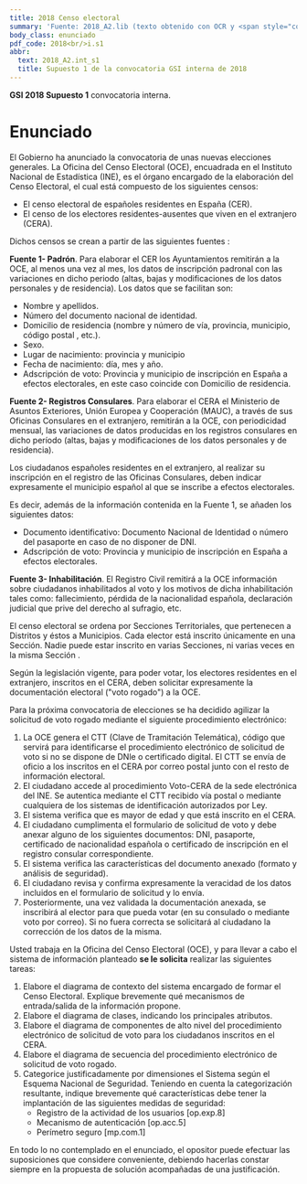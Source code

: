 ```yaml
---
title: 2018 Censo electoral
summary: 'Fuente: 2018_A2.lib (texto obtenido con OCR y <span style="color:red; font-weight: bold;">sin revisar</span>)'
body_class: enunciado
pdf_code: 2018<br/>i.s1
abbr:
  text: 2018_A2.int_s1
  title: Supuesto 1 de la convocatoria GSI interna de 2018
---
```


**GSI 2018 Supuesto 1** convocatoria interna.

# Enunciado

El Gobierno ha anunciado la convocatoria de unas nuevas elecciones generales. La Oficina del
Censo Electoral (OCE), encuadrada en el Instituto Nacional de Estadística (INE), es el órgano
encargado de la elaboración del Censo Electoral, el cual está compuesto de los siguientes censos:

* El censo electoral de españoles residentes en España (CER).
* El censo de los electores residentes-ausentes que viven en el extranjero (CERA).

Dichos censos se crean a partir de las siguientes fuentes :

**Fuente 1- Padrón**. Para elaborar el CER los Ayuntamientos remitirán a la OCE, al menos una
vez al mes, los datos de inscripción padronal con las variaciones en dicho periodo (altas, bajas
y modificaciones de los datos personales y de residencia). Los datos que se facilitan son:

* Nombre y apellidos.
* Número del documento nacional de identidad.
* Domicilio de residencia (nombre y número de vía, provincia, municipio, código postal , etc.).
* Sexo.
* Lugar de nacimiento: provincia y municipio
* Fecha de nacimiento: día, mes y año.
* Adscripción de voto: Provincia y municipio de inscripción en España a efectos electorales,
en este caso coincide con Domicilio de residencia.

**Fuente 2- Registros Consulares**. Para elaborar el CERA el Ministerio de Asuntos Exteriores,
Unión Europea y Cooperación (MAUC), a través de sus Oficinas Consulares en el extranjero,
remitirán a la OCE, con periodicidad mensual, las variaciones de datos producidas en los
registros consulares en dicho período (altas, bajas y modificaciones de los datos personales y
de residencia).

Los ciudadanos españoles residentes en el extranjero, al realizar su inscripción en el registro
de las Oficinas Consulares, deben indicar expresamente el municipio español al que se
inscribe a efectos electorales.

Es decir, además de la información contenida en la Fuente 1, se añaden los siguientes datos:

* Documento identificativo: Documento Nacional de Identidad o número del pasaporte en
caso de no disponer de DNI.
*  Adscripción de voto: Provincia y municipio de inscripción en España a efectos electorales.

**Fuente 3- Inhabilitación**. El Registro Civil remitirá a la OCE información sobre ciudadanos
inhabilitados al voto y los motivos de dicha inhabilitación tales como: fallecimiento, pérdida de
la nacionalidad española, declaración judicial que prive del derecho al sufragio, etc.

El censo electoral se ordena por Secciones Territoriales, que pertenecen a Distritos y éstos a
Municipios. Cada elector está inscrito únicamente en una Sección. Nadie puede estar inscrito en
varias Secciones, ni varias veces en la misma Sección .

Según la legislación vigente, para poder votar, los electores residentes en el extranjero, inscritos
en el CERA, deben solicitar expresamente la documentación electoral ("voto rogado") a la OCE.

Para la próxima convocatoria de elecciones se ha decidido agilizar la solicitud de voto rogado
mediante el siguiente procedimiento electrónico:

1. La OCE genera el CTT (Clave de Tramitación Telemática), código que servirá para
identificarse el procedimiento electrónico de solicitud de voto si no se dispone de DNle o
certificado digital. El CTT se envía de oficio a los inscritos en el CERA por correo postal junto
con el resto de información electoral.
2. El ciudadano accede al procedimiento Voto-CERA de la sede electrónica del INE. Se autentica
mediante el CTT recibido vía postal o mediante cualquiera de los sistemas de identificación
autorizados por Ley.
3. El sistema verifica que es mayor de edad y que está inscrito en el CERA.
4. El ciudadano cumplimenta el formulario de solicitud de voto y debe anexar alguno de los
siguientes documentos: DNI, pasaporte, certificado de nacionalidad española o certificado de
inscripción en el registro consular correspondiente.
5. El sistema verifica las características del documento anexado (formato y análisis de
seguridad).
6. El ciudadano revisa y confirma expresamente la veracidad de los datos incluidos en el
formulario de solicitud y lo envía.
7. Posteriormente, una vez validada la documentación anexada, se inscribirá al elector para que
pueda votar (en su consulado o mediante voto por correo). Si no fuera correcta se solicitará al
ciudadano la corrección de los datos de la misma.

Usted trabaja en la Oficina del Censo Electoral (OCE), y para llevar a cabo el sistema de
información planteado **se le solicita** realizar las siguientes tareas:

1. Elabore el diagrama de contexto del sistema encargado de formar el Censo Electoral.
Explique brevemente qué mecanismos de entrada/salida de la información propone.
2. Elabore el diagrama de clases, indicando los principales atributos.
3. Elabore el diagrama de componentes de alto nivel del procedimiento electrónico de
solicitud de voto para los ciudadanos inscritos en el CERA.
4. Elabore el diagrama de secuencia del procedimiento electrónico de solicitud de voto
rogado.
5. Categorice justificadamente por dimensiones el Sistema según el Esquema Nacional de
Seguridad. Teniendo en cuenta la categorización resultante, indique brevemente qué
características debe tener la implantación de las siguientes medidas de seguridad:
    * Registro de la actividad de los usuarios [op.exp.8]
    * Mecanismo de autenticación [op.acc.5]
    * Perímetro seguro [mp.com.1]

En todo lo no contemplado en el enunciado, el opositor puede efectuar las suposiciones que
considere conveniente, debiendo hacerlas constar siempre en la propuesta de solución
acompañadas de una justificación.
